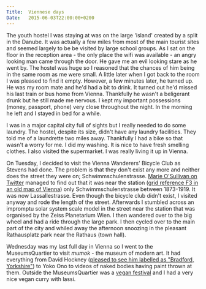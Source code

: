 ```yaml
---
Title:	Viennese days
Date:	2015-06-03T22:00:00+0200
---
```


The youth hostel I was staying at was on the large 'island' created by a split in the Danube. It was actually a few miles from most of the main tourist sites and seemed largely to be be visited by large school groups. As I sat on the floor in the reception area - the only place the wifi was available - an angry looking man came through the door. He gave me an evil looking stare as he went by. The hostel was huge so I reasoned that the chances of him being in the same room as me were small. A little later when I got back to the room I was pleased to find it empty. However, a few minutes later, he turned up. He was my room mate and he'd had a bit to drink. It turned out he'd missed his last train or bus home from Vienna. Thankfully he wasn't a beligerant drunk but he still made me nervous. I kept my important possessions (money, passport, phone) very close throughout the night. In the morning he left and I stayed in bed for a while.

I was in a major capital city full of sights but I really needed to do some laundry. The hostel, despite its size, didn't have any laundry facilities. They told me of a laundrette two miles away. Thankfully I had a bike so that wasn't a worry for me. I did my washing. It is nice to have fresh smelling clothes. I also visited the supermarket. I was really living it up in Vienna.

On Tuesday, I decided to visit the Vienna Wanderers' Bicycle Club as Stevens had done. The problem is that they don't exist any more and neither does the street they were on; Schwimmschulenstrasse. [Marie O'Sullivan on Twitter](https://twitter.com/Reesiepie/status/605425446864461825) managed to find out that it was near the station ([grid reference F3 in an old map of Vienna](http://www.retrobibliothek.de/retrobib/seite.html?id=116717&imageview=true)) only Schwimmschulenstrasse between 1873-1919. It was now Lassallestrasse. Even though the bicycle club didn't exist, I visited anyway and rode the length of the street. Afterwards I stumbled across an impromptu solar system scale model in the street near the station that was organised by the Zeiss Planetarium Wien. I then wandered over to the big wheel and had a ride through the large park. I then cycled over to the main part of the city and whiled away the afternoon snoozing in the pleasant Rathausplatz park near the Rathaus (town hall).

Wednesday was my last full day in Vienna so I went to the MuseumsQuartier to visit _mumok_ - the museum of modern art. It had everything from David Hockney ([pleased to see him labelled as "Bradford, Yorkshire"](https://twitter.com/RTWbike/status/606073606028853249)) to Yoko Ono to videos of naked bodies having paint thrown at them. Outside the MuseumsQuartier was a [vegan festival](https://twitter.com/RTWbike/status/606152094505177089) and I had a very nice vegan curry with lassi.